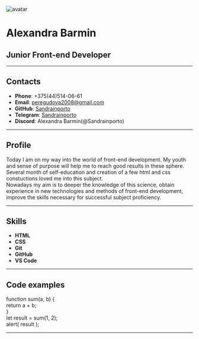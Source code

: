 ![avatar](https://cdn.rs.school/sandrainporto.png?size=192)
# **Alexandra Barmin**
## Junior Front-end Developer
*********
## **Contacts**
* **Phone**: +375(44)514-06-61
* **Email**: [peregudova2008@gmail.com](peregudova2008@gmail.com)
* **GitHub**: [Sandrainporto](https://github.com/Sandrainporto)
* **Telegram**: [Sandrainporto](t.me/Sandrainporto)
* **Discord**: Alexandra Barmin(@Sandrainporto)  
  
*********
## **Profile**
 Today I am on my way into the world of front-end development. My youth and sense of purpose will help me to reach good results in these sphere. Several month of self-education and creation of a few html and css constuctions loved me into this subject.\
 Nowadays my aim is to deeper the knowledge of this science, obtain experience in new technologies and methods of front-end development, improve the skills necessary for successful subject proficiency.

*******
## **Skills**
* **HTML**
* **CSS**
* **Git**
* **GitHub**
* **VS Сode**
  
-------
## **Code examples**
function sum(a, b) {\
  return a + b;\
}\
let result = sum(1, 2);\
alert( result );

**********
